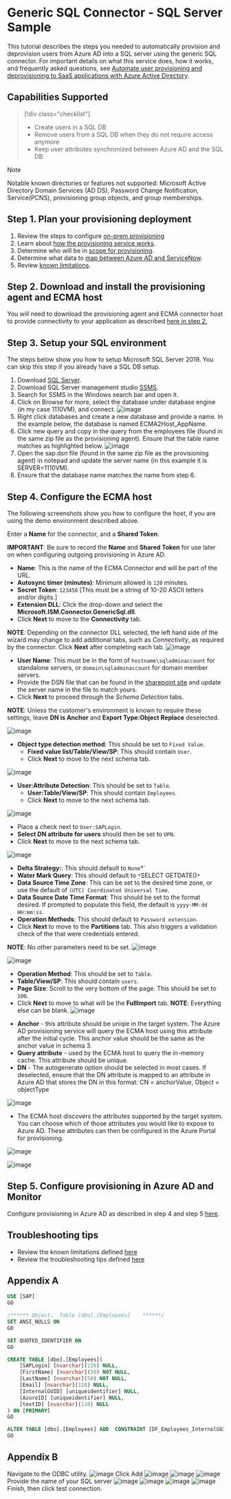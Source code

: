 # Generic SQL Connector - SQL Server Sample

This tutorial describes the steps you needed to automatically provision and deprovision users from Azure AD into a SQL server using the generic SQL connector. For important details on what this service does, how it works, and frequently asked questions, see [Automate user provisioning and deprovisioning to SaaS applications with Azure Active Directory](../app-provisioning/user-provisioning.md).

## Capabilities Supported
> [!div class="checklist"]
> * Create users in a SQL DB
> * Remove users from a SQL DB when they do not require access anymore
> * Keep user attributes synchronized between Azure AD and the SQL DB

> [!Note]
> Notable known directories or features not supported: Microsoft Active Directory Domain Services (AD DS), Password Change Notification, Service(PCNS), provisioning group objects, and group memberships. 

## Step 1. Plan your provisioning deployment
1. Review the steps to configure [on-prem provisioning](https://linkToNewTutorial) 
2. Learn about [how the provisioning service works](../app-provisioning/user-provisioning.md).
3. Determine who will be in [scope for provisioning](../app-provisioning/define-conditional-rules-for-provisioning-user-accounts.md).
4. Determine what data to [map between Azure AD and ServiceNow](../app-provisioning/customize-application-attributes.md). 
5. Review [known limitations](https://github.com/ArvindHarinder1/PrivatePreviewDocs/blob/main/KnownLimitations.md).

## Step 2. Download and install the provisioning agent and ECMA host

You will need to download the provisioning agent and ECMA connector host to provide connectivity to your application as described [here in step 2.](https://github.com/ArvindHarinder1/PrivatePreviewDocs/blob/main/1ECMATutorial.md)

## Step 3. Setup your SQL environment

The steps below show you how to setup Microsoft SQL Server 2019. You can skip this step if you already have a SQL DB setup. 

1. Download [SQL Server](https://www.microsoft.com/en-us/evalcenter/evaluate-sql-server-2019).
1. Download SQL Server management studio [SSMS](https://docs.microsoft.com/en-us/sql/ssms/download-sql-server-management-studio-ssms?redirectedfrom=MSDN&amp;view=sql-server-ver15).
1. Search for SSMS in the Windows search bar and open it.
1. Click on Browse for more, select the database under database engine (in my case 1110VM), and connect. ![image](https://user-images.githubusercontent.com/36525136/115303696-cc12c000-a118-11eb-931f-2dd0ac3257a6.png)
1. Right click databases and create a new database and provide a name. In the example below, the database is named ECMA2Host\_AppName.
1. Click new query and copy in the query from the employees file (found in the same zip file as the provisioning agent). Ensure that the table name matches as highlighted below. ![image](https://user-images.githubusercontent.com/36525136/115303773-e3ea4400-a118-11eb-9655-6e3e314c2b49.png)
1. Open the sap.dsn file (found in the same zip file as the provisioning agent) in notepad and update the server name (in this example it is SERVER=1110VM).
1. Ensure that the database name matches the name from step 6.

## Step 4. Configure the ECMA host
The following screenshots show you how to configure the host, if you are using the demo environment described above.

Enter a **Name** for the connector, and a **Shared Token**.

**IMPORTANT**: Be sure to record the **Name** and **Shared Token** for use later on when configuring outgoing provisioning in Azure AD.

- **Name**: This is the name of the ECMA Connector and will be part of the URL.
- **Autosync timer (minutes)**: Minimum allowed is `120` minutes.
- **Secret Token**: `123456` [This must be a string of 10-20 ASCII letters and/or digits.]
- **Extension DLL**: Click the drop-down and select the **Microsoft.ISM.Connector.GenericSql.dll**.
- Click **Next** to move to the **Connectivity** tab.

**NOTE**: Depending on the connector DLL selected, the left hand side of the wizard may change to add additional tabs, such as *Connectivity*, as required by the connector. Click **Next** after completing each tab.
![image](https://user-images.githubusercontent.com/36525136/115303969-2ca1fd00-a119-11eb-9047-201ebcf0c2c6.png)


- **User Name**: This must be in the form of `hostname\sqladminaccount` for standalone servers, or `domain\sqladminaccount` for domain member servers.
- Provide the DSN file that can be found in the [sharepoint site](https://aka.ms/onpremprovisioning) and update the server name in the file to match yours.
- Click **Next** to proceed through the *Schema Detection* tabs.

**NOTE**: Unless the customer's environment is known to require these settings, leave **DN is Anchor** and **Export Type:Object Replace** deselected.

![image](https://user-images.githubusercontent.com/36525136/115303996-362b6500-a119-11eb-9a46-327b20cf500f.png)

- **Object type detection method**: This should be set to `Fixed Value`.
    - **Fixed value list/Table/View/SP**: This should contain `User`.
    - Click **Next** to move to the next schema tab.

![image](https://user-images.githubusercontent.com/36525136/115304025-404d6380-a119-11eb-9fb7-c45838953780.png)

- **User:Attribute Detection**: This should be set to `Table`.
    - **User:Table/View/SP**: This should contain `Employees`.
    - Click **Next** to move to the next schema tab.

![image](https://user-images.githubusercontent.com/36525136/115304044-480d0800-a119-11eb-8ca9-113ae5c30454.png)

- Place a check next to `User:SAPLogin`.
- **Select DN attribute for users** should then be set to `UPN`.
- Click **Next** to move to the next schema tab.

![image](https://user-images.githubusercontent.com/36525136/115304068-522f0680-a119-11eb-97d8-fa9987771de9.png)

- **Delta Strategy:**: This should default to `None`*`
- **Water Mark Query**: This should default to `*`SELECT GETDATE()`*`
- **Data Source Time Zone**: This can be set to the desired time zone, or use the default of `(UTC) Coordinated Universal Time`.
- **Data Source Date Time Format**: This should be set to the format desired. If prompted to populate this field, the default is `yyyy-MM-dd HH:mm:ss`.
- **Operation Methods**: This should default to `Password extension`.
- Click **Next** to move to the **Partitions** tab.  This also triggers a validation check of the that were credentials entered.

**NOTE**: No other parameters need to be set.
![image](https://user-images.githubusercontent.com/36525136/115304082-59eeab00-a119-11eb-842b-17f126c089b0.png)


![image](https://user-images.githubusercontent.com/36525136/115304110-65da6d00-a119-11eb-92fd-4b1863d14a6d.png)

- **Operation Method**: This should be set to `Table`.
- **Table/View/SP**: This should contain `users`.
- **Page Size**: Scroll to the very bottom of the page. This should be set to `100`.
- Click **Next** to move to what will be the **FullImport** tab.
**NOTE**: Everything else can be blank.
![image](https://user-images.githubusercontent.com/36525136/115304249-96220b80-a119-11eb-88ef-3d7d2075d68f.png)

* **Anchor** - this attribute should be uniqie in the target system. The Azure AD provisioning service will query the ECMA host using this attribute after the initial cycle. This anchor value should be the same as the anchor value in schema 3. 
* **Query attribute** - used by the ECMA host to query the in-memory cache. This attribute should be unique. 
* **DN** - The autogenerate option should be selected in most cases. If deselected, ensure that the DN attribute is mapped to an attribute in Azure AD that stores the DN in this format: CN = anchorValue, Object = objectType

![image](https://user-images.githubusercontent.com/36525136/116597748-fcfeac00-a8f3-11eb-88fa-9b1d28b48393.png)

* The ECMA host discovers the attributes supported by the target system. You can choose which of those attributes you would like to expose to Azure AD. These attributes can then be configured in the Azure Portal for provisioning. 

![image](https://user-images.githubusercontent.com/36525136/116597847-1acc1100-a8f4-11eb-954c-4eea166f299d.png)


![image](https://user-images.githubusercontent.com/36525136/115304299-a639eb00-a119-11eb-95ba-59e62b25ef80.png)

## Step 5. Configure provisioning in Azure AD and Monitor
Configure provisioning in Azure AD as described in step 4 and step 5 [here](https://github.com/ArvindHarinder1/PrivatePreviewDocs/blob/main/1ECMATutorial.md).

## Troubleshooting tips

* Review the known limitations defined [here](https://github.com/ArvindHarinder1/PrivatePreviewDocs/blob/main/KnownLimitations.mdc)
* Review the troubleshooting tips defined [here](https://github.com/ArvindHarinder1/PrivatePreviewDocs/blob/main/Troubleshooting.md)

## Appendix A

```SQL
USE [SAP]
GO

/****** Object:  Table [dbo].[Employees]    ******/
SET ANSI_NULLS ON
GO

SET QUOTED_IDENTIFIER ON
GO

CREATE TABLE [dbo].[Employees](
	[SAPLogin] [nvarchar](128) NULL,
	[FirstName] [nvarchar](50) NOT NULL,
	[LastName] [nvarchar](50) NOT NULL,
	[Email] [nvarchar](128) NULL,
	[InternalGUID] [uniqueidentifier] NULL,
	[AzureID] [uniqueidentifier] NULL,
	[textID] [nvarchar](128) NULL
) ON [PRIMARY]
GO

ALTER TABLE [dbo].[Employees] ADD  CONSTRAINT [DF_Employees_InternalGUID]  DEFAULT (newid()) FOR [InternalGUID]
GO
```

## Appendix B

Navigate to the ODBC utility.
![image](https://user-images.githubusercontent.com/36525136/117201807-12c01580-adbb-11eb-9bb3-de2d41b415de.png)
Click Add
![image](https://user-images.githubusercontent.com/36525136/117201863-266b7c00-adbb-11eb-9f38-630883aae008.png)
![image](https://user-images.githubusercontent.com/36525136/117201916-34b99800-adbb-11eb-8e86-2730d4154e10.png)
![image](https://user-images.githubusercontent.com/36525136/117201999-5024a300-adbb-11eb-90e1-af161d056fac.png)
Provide the name of your SQL server
![image](https://user-images.githubusercontent.com/36525136/117202106-6e8a9e80-adbb-11eb-939f-859b205d5e68.png)
![image](https://user-images.githubusercontent.com/36525136/117202141-79ddca00-adbb-11eb-89ef-4a3607f233a3.png)
![image](https://user-images.githubusercontent.com/36525136/117202224-9417a800-adbb-11eb-8b51-6cba69bb161a.png)
![image](https://user-images.githubusercontent.com/36525136/117202246-9b3eb600-adbb-11eb-8283-d76b9dabc611.png)
Finish, then click test connection. 
